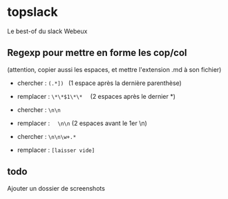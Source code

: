 # topslack

Le best-of du slack Webeux

## Regexp pour mettre en forme les cop/col

(attention, copier aussi les espaces, et mettre l'extension .md à son fichier)

* chercher : `(.*]) ` (1 espace après la dernière parenthèse)
* remplacer : `\*\*$1\*\*  ` (2 espaces après le dernier *)


* chercher : `\n\n`
* remplacer : `  \n\n` (2 espaces avant le 1er \n)


* chercher : `\n\n\w+.*`
* remplacer : `[laisser vide]`


## todo

Ajouter un dossier de screenshots
